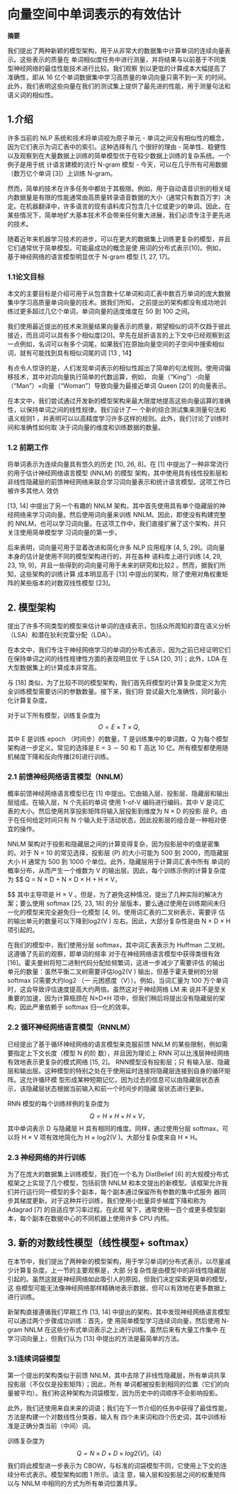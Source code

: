 # 向量空间中单词表示的有效估计

**摘要**

我们提出了两种新颖的模型架构，⽤于从⾮常⼤的数据集中计算单词的连续向量表⽰。这些表⽰的质量在 单词相似度任务中进行测量，并将结果与以前基于不同类型神经⽹络的最佳性能技术进行⽐较。我们观察 到以更低的计算成本⼤幅提⾼了准确性，即从 16 亿个单词数据集中学习⾼质量的单词向量只需不到⼀天 的时间。此外，我们表明这些向量在我们的测试集上提供了最先进的性能，⽤于测量句法和语义词的相似性。

## 1.介绍

许多当前的 NLP 系统和技术将单词视为原⼦单元 - 单词之间没有相似性的概念，因为它们表⽰为词汇表中的索引。这种选择有⼏ 个很好的理由 - 简单性、稳健性以及观察到在⼤量数据上训练的简单模型优于在较少数据上训练的复杂系统。⼀个例⼦是⽤于统 计语⾔建模的流行 N-gram 模型 - 今天，可以在⼏乎所有可⽤数据（数万亿个单词 [3]）上训练 N-gram。

然⽽，简单的技术在许多任务中都处于其极限。例如，⽤于⾃动语⾳识别的相关域内数据量是有限的性能通常由⾼质量转录语⾳数据的⼤⼩（通常只有数百万字）决定。在机器翻译中，许多语⾔的现有语料库只包含⼏⼗亿或更少的单词。因此，在某些情况下，简单地扩⼤基本技术不会带来任何重⼤进展，我们必须专注于更先进的技术。

随着近年来机器学习技术的进步，可以在更⼤的数据集上训练更复杂的模型，并且它们通常优于简单模型。可能最成功的概念是使 ⽤词的分布式表⽰[10]。例如，基于神经⽹络的语⾔模型明显优于 N-gram 模型 [1, 27, 17]。

### 1.1论文目标

本⽂的主要⽬标是介绍可⽤于从包含数⼗亿单词和词汇表中数百万单词的庞⼤数据集中学习⾼质量单词向量的技术。据我们所知， 之前提出的架构都没有成功地训练过更多超过⼏亿个单词，单词向量的适度维度在 50 到 100 之间。

我们使⽤最近提出的技术来测量结果向量表⽰的质量，期望相似的词不仅趋于彼此接近，⽽且词可以具有多个相似度[20]。早先在屈折语⾔的上下⽂中已经观察到这⼀点例如，名词可以有多个词尾，如果我们在原始向量空间的⼦空间中搜索相似词，就有可能找到具有相似词尾的词 [13 , 14】

有点令⼈惊讶的是，⼈们发现单词表⽰的相似性超出了简单的句法规则。使⽤词偏移技术，其中对词向量执行简单的代数运算，例如， 向量（“King”）-向量（“Man”）+向量（“Woman”）导致向量为最接近单词 Queen [20] 的向量表⽰。

在本⽂中，我们尝试通过开发新的模型架构来最⼤限度地提⾼这些向量运算的准确性，以保持单词之间的线性规律。我们设计了⼀ 个新的综合测试集来测量句法和语义规则1 ，并表明可以以⾼精度学习许多这样的规则。此外，我们讨论了训练时间和准确性如何取 决于词向量的维度和训练数据的数量。

### 1.2 前期工作

将单词表⽰为连续向量具有悠久的历史 [10, 26, 8]。在 [1] 中提出了⼀种⾮常流行的⽤于估计神经⽹络语⾔模型 (NNLM) 的模型 架构，其中使⽤具有线性投影层和⾮线性隐藏层的前馈神经⽹络来联合学习词向量表⽰和统计语⾔模型。这项⼯作已被许多其他⼈ 效仿

[13, 14] 中提出了另⼀个有趣的 NNLM 架构，其中⾸先使⽤具有单个隐藏层的神经⽹络来学习词向量。然后使⽤词向量来训练 NNLM。因此，即使没有构建完整的 NNLM，也可以学习词向量。在这项⼯作中，我们直接扩展了这个架构，并只关注使⽤简单模型学 习词向量的第⼀步。

后来表明，词向量可⽤于显着改进和简化许多 NLP 应⽤程序 [4, 5, 29]。词向量本⾝的估计是使⽤不同的模型架构进行的，并在各种 语料库上进行训练 [4, 29, 23, 19, 9]，并且⼀些得到的词向量可⽤于未来的研究和⽐较2 。然⽽，据我们所知，这些架构的训练计算 成本明显⾼于 [13] 中提出的架构，除了使⽤对⻆权重矩阵的某些版本的对数双线性模型 [23]。

## 2. 模型架构

提出了许多不同类型的模型来估计单词的连续表⽰，包括众所周知的潜在语义分析（LSA）和潜在狄利克雷分配（LDA）。

在本⽂中，我们专注于神经⽹络学习的单词的分布式表⽰，因为之前已经证明它们在保持单词之间的线性规律性⽅⾯的表现明显优 于 LSA [20, 31]；此外，LDA 在⼤型数据集上的计算成本⾮常⾼。

与 [18] 类似，为了⽐较不同的模型架构，我们⾸先将模型的计算复杂度定义为完全训练模型需要访问的参数数量。接下来，我们将 尝试最⼤化准确性，同时最⼩化计算复杂度。

对于以下所有模型，训练复杂度为 
$$
O = E × T × Q,
$$
其中 E 是训练 epoch （时间步）的数量，T 是训练集中的单词数，Q 为每个模型架构进⼀步定义。常⻅的选择是 E = 3 － 50 和 T ⾼达 10 亿。所有模型都使⽤随机梯度下降和反向传播[26]进行训练。

### 2.1 前馈神经网络语言模型（NNLM）

概率前馈神经⽹络语⾔模型已在 [1] 中提出。它由输⼊层、投影层、隐藏层和输出层组成。在输⼊层，N 个先前的单词 使⽤ 1-of-V 编码进行编码，其中 V 是词汇表的⼤⼩。然后使⽤共享投影矩阵将输⼊层投影到维度为 N × D 的投影 层 P。由于在任何给定时间只有 N 个输⼊处于活动状态，因此投影层的组合是⼀种相对便宜的操作。

NNLM 架构对于投影和隐藏层之间的计算变得复杂，因为投影层中的值是密集的。对于 N = 10 的常⻅选择，投影层 (P) 的⼤⼩可能为 500 到 2000，⽽隐藏层⼤⼩ H 通常为 500 到 1000 个单位。此外，隐藏层⽤于计算词汇表中所有 单词的概率分布，从⽽产⽣⼀个维数为 V 的输出层。因此，每个训练⽰例的计算复杂度为
$$
Q = N × D + N × D × H + H × V，
$$
其中主导项是 H × V 。但是，为了避免这种情况，提出了⼏种实际的解决⽅案；要么使⽤ softmax [25, 23, 18] 的分 层版本，要么通过使⽤在训练期间未归⼀化的模型来完全避免归⼀化模型 [4, 9]。使⽤词汇表的⼆叉树表⽰，需要评 估的输出单元的数量可以下降到log2(V ) 左右。因此，⼤部分复杂性是由 N × D × H 项引起的。

在我们的模型中，我们使⽤分层 softmax，其中词汇表表⽰为 Huffman ⼆叉树。这遵循了先前的观察，即单词的频率 对于在神经⽹络语⾔模型中获得类很有效 [16]。霍夫曼树将短⼆进制代码分配给频繁词，这进⼀步减少了需要评估 的输出单元的数量：虽然平衡⼆叉树需要评估log2(V ) 输出，但基于霍夫曼树的分层 softmax 只需要⼤约log2 （⼀ 元困惑度（V））。例如，当词汇量为 100 万个单词时，这会导致评估速度提⾼⼤约两倍。虽然这对于神经⽹络 LM 来 说并不是⾄关重要的加速，因为计算瓶颈在 N×D×H 项中，但我们稍后将提出没有隐藏层的架构，因此严重依赖于 softmax 归⼀化的效率。

### 2.2 循环神经网络语言模型（RNNLM）

已经提出了基于循环神经⽹络的语⾔模型来克服前馈 NNLM 的某些限制，例如需要指定上下⽂长度（模型 N 的阶 数），并且因为理论上 RNN 可以⽐浅层神经⽹络有效地表⽰更复杂的模式⽹络 [15, 2]。 RNN模型没有投影层；只 有输⼊层、隐藏层和输出层。这种模型的特别之处在于使⽤延时连接将隐藏层连接到⾃⾝的循环矩阵。这允许循环模 型形成某种短期记忆，因为过去的信息可以由隐藏层状态表⽰，该隐藏层状态根据当前输⼊和前⼀个时间步的隐藏 层状态进行更新。

RNN 模型的每个训练样例的复杂度为
$$
Q = H × H + H × V，
$$
其中单词表⽰ D 与隐藏层 H 具有相同的维度。同样，通过使⽤分层 softmax，可以将 H × V 项有效地简化为 H × log2(V )。⼤部分复杂度来⾃ H × H。

### 2.3 神经网络的并行训练

为了在庞⼤的数据集上训练模型，我们在⼀个名为 DistBelief [6] 的⼤规模分布式框架之上实现了⼏个模型，包括前馈 NNLM 和本⽂提出的新模型。该框架允许我们并行运行同⼀模型的多个副本，每个副本通过保留所有参数的集中式服务 器同步其梯度更新。对于这种并行训练，我们使⽤⼩批量异步梯度下降和称为 Adagrad [7] 的⾃适应学习率过程。在此框 架下，通常使⽤⼀百个或更多模型副本，每个副本在数据中⼼的不同机器上使⽤许多 CPU 内核。

## 3. 新的对数线性模型（线性模型+ softmax）

在本节中，我们提出了两种新的模型架构，⽤于学习单词的分布式表⽰，以尽量减少计算复杂度。上⼀节的主要观察是，⼤部 分复杂性是由模型中的⾮线性隐藏层引起的。虽然这就是神经⽹络如此吸引⼈的原因，但我们决定探索更简单的模型，这 些模型可能⽆法像神经⽹络那样精确地表⽰数据，但可以有效地在更多数据上进行训练。

新架构直接遵循我们早期⼯作 [13, 14] 中提出的架构，其中发现神经⽹络语⾔模型可以通过两个步骤成功训练：⾸先，使 ⽤简单模型学习连续词向量，然后使⽤ N- gram NNLM 在这些分布式单词表⽰之上进行训练。虽然后来有⼤量⼯作集中 在学习词向量上，但我们认为 [13] 中提出的⽅法是最简单的⽅法。

### 3.1连续词袋模型

第⼀个提出的架构类似于前馈 NNLM，其中去除了⾮线性隐藏层，所有单词共享投影层（不仅仅是投影矩阵）；因此，所有 单词都被投影到相同的位置（它们的向量被平均）。我们称这种架构为词袋模型，因为历史中的词顺序不会影响投影。

此外，我们还使⽤来⾃未来的词语；我们在下⼀节介绍的任务中获得了最佳性能，⽅法是构建⼀个对数线性分类器，输⼊有 四个未来词和四个历史词，其中训练标准是正确分类当前（中间）词。

训练复杂度为
$$
Q = N × D + D × log2(V )。 (4)
$$
我们将此模型进⼀步表⽰为 CBOW，与标准的词袋模型不同，它使⽤上下⽂的连续分布式表⽰。模型架构如图 1 所⽰。请注 意，输⼊层和投影层之间的权重矩阵以与 NNLM 中相同的⽅式为所有单词位置共享。

​	